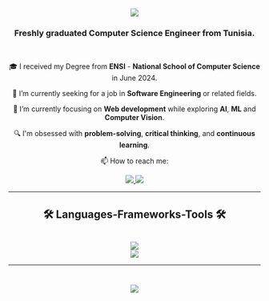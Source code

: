 
<h1 align="center">
  <img src="https://readme-typing-svg.demolab.com/?font=righteous&size=35&center=true&vCenter=true&width=500&height=70&duration=4000&lines=Hi+there!+👋;I'am+Chedi+MZID!" />
</h1>

<h3 align="center"> Freshly graduated Computer Science Engineer from Tunisia.
</h3>


<br />

<div align="center">
  
  🎓 I received my Degree from **ENSI** - **National School of Computer Science** in June 2024.


  🔭 I’m currently seeking for a job in **Software Engineering** or related fields.

  
  🌱 I’m currently focusing on **Web development** while exploring **AI**, **ML** and **Computer Vision**.
        
  🔍 I'm obsessed with **problem-solving**, **critical thinking**, and **continuous learning**.
    
  📫 How to reach me: 

  
</div>

<div align="center">
  <a href="mailto:chedy.mzid@ensi-uma.tn">
    <img src="https://img.shields.io/badge/Gmail-D14836?style=for-the-badge&logo=gmail&logoColor=white" target="_blank"/>
  </a>
  <a href="https://www.linkedin.com/in/chedi-mzid-b1b81121a/">
    <img src="https://img.shields.io/badge/LinkedIn-0077B5?style=for-the-badge&logo=linkedin&logoColor=white" target="_blank"/>
  </a>
</div>

<hr/>
<h2 align="center"> 🛠️ Languages-Frameworks-Tools 🛠️</h2>
<br/>
<div align="center">
  <a href="https://skillicons.dev">
    <img src="https://skillicons.dev/icons?i=html,css,js,bootstrap,react,jquery,nodejs,npm,express,php,mongodb,mysql,git,github,postman"/><br/>
    <img src="https://skillicons.dev/icons?i=flutter,dart,firebase,c,cs,cpp,py,java,dotnet,linux,figma,latex,visualstudio,vscode"/>
  </a>
    
</div>

<hr/>

<h1 align="center">
  <img src="https://readme-typing-svg.demolab.com/?font=righteous&size=35&center=true&vCenter=true&width=1000&height=70&duration=5000&lines=Thanks+for+visiting!+✨;Feel+free+to+connect+for+further+informations!💬" />
</h1>

